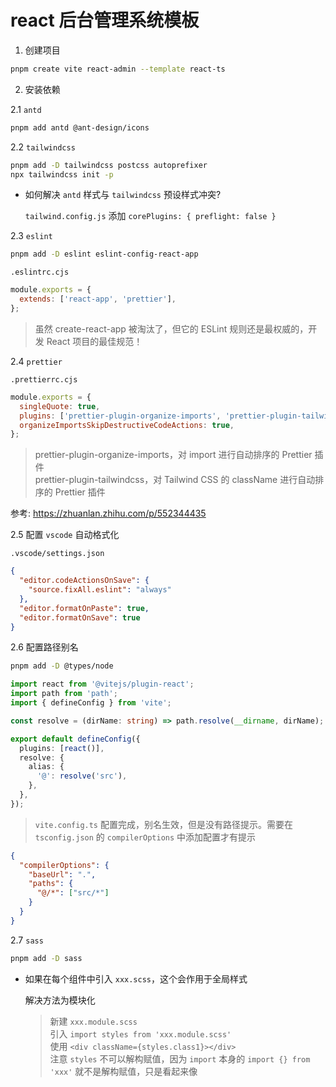 # react 后台管理系统模板

1. 创建项目

```bash
pnpm create vite react-admin --template react-ts
```

2. 安装依赖

2.1 `antd`

```bash
pnpm add antd @ant-design/icons
```

2.2 `tailwindcss`

```bash
pnpm add -D tailwindcss postcss autoprefixer
npx tailwindcss init -p
```

- 如何解决 `antd` 样式与 `tailwindcss` 预设样式冲突?

  `tailwind.config.js` 添加 `corePlugins: { preflight: false }`

2.3 `eslint`

```bash
pnpm add -D eslint eslint-config-react-app
```

`.eslintrc.cjs`

```cjs
module.exports = {
  extends: ['react-app', 'prettier'],
};
```

>虽然 create-react-app 被淘汰了，但它的 ESLint 规则还是最权威的，开发 React 项目的最佳规范！

2.4 `prettier`

`.prettierrc.cjs`

```cjs
module.exports = {
  singleQuote: true,
  plugins: ['prettier-plugin-organize-imports', 'prettier-plugin-tailwindcss'],
  organizeImportsSkipDestructiveCodeActions: true,
};
```

>prettier-plugin-organize-imports，对 import 进行自动排序的 Prettier 插件 \
>prettier-plugin-tailwindcss，对 Tailwind CSS 的 className 进行自动排序的 Prettier 插件

参考: <https://zhuanlan.zhihu.com/p/552344435>

2.5 配置 `vscode` 自动格式化

`.vscode/settings.json`

```json
{
  "editor.codeActionsOnSave": {
    "source.fixAll.eslint": "always"
  },
  "editor.formatOnPaste": true,
  "editor.formatOnSave": true
}
```

2.6 配置路径别名

```bash
pnpm add -D @types/node
```

```ts
import react from '@vitejs/plugin-react';
import path from 'path';
import { defineConfig } from 'vite';

const resolve = (dirName: string) => path.resolve(__dirname, dirName);

export default defineConfig({
  plugins: [react()],
  resolve: {
    alias: {
      '@': resolve('src'),
    },
  },
});
```

> `vite.config.ts` 配置完成，别名生效，但是没有路径提示。需要在 `tsconfig.json` 的 `compilerOptions` 中添加配置才有提示

```json
{
  "compilerOptions": {
    "baseUrl": ".",
    "paths": {
      "@/*": ["src/*"]
    }
  }
}
```

2.7 `sass`

```bash
pnpm add -D sass
```

- 如果在每个组件中引入 `xxx.scss`，这个会作用于全局样式

  解决方法为模块化
    >新建 `xxx.module.scss` \
    >引入 `import styles from 'xxx.module.scss'` \
    >使用 `<div className={styles.class1}></div>`\
    >注意 `styles` 不可以解构赋值，因为 `import` 本身的 `import {} from 'xxx'` 就不是解构赋值，只是看起来像
